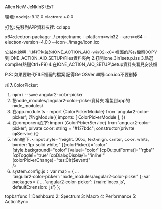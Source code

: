 # 

Allen NeW JeNkInS tEsT

環境:
nodejs: 8.12.0
electron: 4.0.0


打包:
先移到APP資料夾裡: cd app

x64:electron-packager ./ projectname --platform=win32 --arch=x64 --electron-version=4.0.0 --icon=./image/icon.ico

安裝包說明:
1.將打包後的IONE_ACTION_AIO-win32-x64 裡面的所有檔案COPY到IONE_ACTION_AIO_SETUP\Files資料夾內
2.打開ione_3in1setup.iss
3.點選compile(熱鍵Ctrl+F9)
4.在IONE_ACTION_AIO_SETUP\Setup資料夾看見安裝檔

P.S: 如果要取代FILE裡面的檔案 記得GetOSVer.dll跟icon.ico不要刪掉

加入ColorPicker:
1. npm i --save angular2-color-picker
2. 把node_modules/angular2-color-picker資料夾 複製到app的node_modules/
3. 在app.module.ts :
import {ColorPickerModule} from 'angular2-color-picker';
 @NgModule({
 imports: [
        ColorPickerModule
    ],
    })
4. 在component底下:
import {ColorPickerService} from 'angular2-color-picker';
 private color: string = "#127bdc";
 constructor(private cpService:){}
5. html底下:
   <input 
                style="height: 30px;
                text-align: center;
                color: white;
                border: 1px solid white;"
                [(colorPicker)]="color" 
                [style.background]="color" 
                [value]="color"
                [cpOutputFormat]="'rgba'"
                [cpToggle]="true" 
                [cpDialogDisplay]="'inline'" 
                (colorPickerChange)="testClr($event)"    
                />
6. system.config.js：
var map = {
        ...    
        'angular2-color-picker': 'node_modules/angular2-color-picker'
    };
var packages = {
        ...
        'angular2-color-picker': {main:'index.js', defaultExtension: 'js'}
    };


topbarfunc
    1: Dashboard
    2: Spectrum
    3: Macro
    4: Performance
    5: ActionSync









